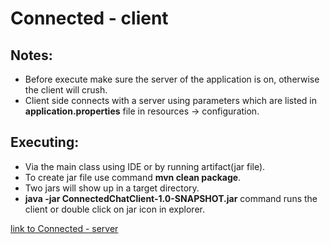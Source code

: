 
# Connected - client

## Notes:

* Before execute make sure the server of the application is on, otherwise the client will crush.
* Client side connects with a server using parameters which are listed in **application.properties** file in resources -> configuration.

## Executing: 
 
* Via the main class using IDE or by running artifact(jar file).
* To create jar file use command **mvn clean package**. 
* Two jars will show up in a target directory.
* **java -jar ConnectedChatClient-1.0-SNAPSHOT.jar** command runs the client or double click on jar icon in explorer.

[link to Connected - server](https://www.google.com)